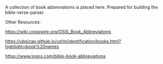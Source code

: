 A collection of book abbreviations is placed here.  Prepared for building the bible-verse-parser.

Other Resources:

https://wiki.crosswire.org/OSIS_Book_Abbreviations

https://ubsicap.github.io/usfm/identification/books.html?highlight=book%20names

https://www.logos.com/bible-book-abbreviations

